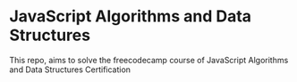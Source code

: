 # JavaScript Algorithms and Data Structures
 This repo, aims to solve the freecodecamp course of JavaScript Algorithms and Data Structures Certification
